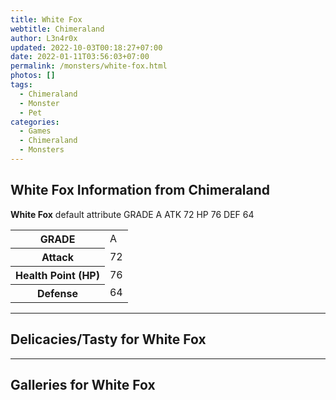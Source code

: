 ```yaml
---
title: White Fox
webtitle: Chimeraland
author: L3n4r0x
updated: 2022-10-03T00:18:27+07:00
date: 2022-01-11T03:56:03+07:00
permalink: /monsters/white-fox.html
photos: []
tags:
  - Chimeraland
  - Monster
  - Pet
categories:
  - Games
  - Chimeraland
  - Monsters
---
```


<section id="bootstrap-wrapper"><link rel="stylesheet" href="https://cdn.statically.io/gh/dimaslanjaka/Web-Manajemen/40ac3225/css/bootstrap-4.5-wrapper.css"/><h1>White Fox Information from Chimeraland</h1><p><b>White Fox</b> default attribute GRADE A ATK 72 HP 76 DEF 64<table><tr><th>GRADE</th><td>A</td></tr><tr><th>Attack</th><td>72</td></tr><tr><th>Health Point (HP)</th><td>76</td></tr><tr><th>Defense</th><td>64</td></tr></table></p><hr/><h2>Delicacies/Tasty for White Fox</h2><hr/><div id="gallery"><h2>Galleries for White Fox</h2><div class="row"></div></div></section>
